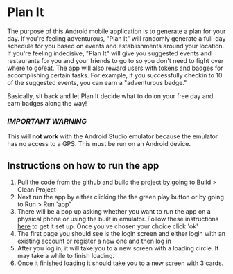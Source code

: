 # Plan It

The purpose of this Android mobile application is to generate a plan for your day. If you're
feeling adventurous, "Plan It" will randomly generate a full-day schedule for you
based on events and establishments around your location. If you're feeling indecisive,
"Plan It" will give you suggested events and restaurants for you and your friends to
go to so you don't need to fight over where to go/eat. The app will also reward
users with tokens and badges for accomplishing certain tasks. For example, if you
successfully checkin to 10 of the suggested events, you can earn a "adventurous
badge."

Basically, sit back and let Plan It decide what to do on your free day and earn badges along the way!

### ***IMPORTANT WARNING***
This will **not work** with the Android Studio emulator because the emulator has no access to a GPS. This must be run on an Android device.

## Instructions on how to run the app
1. Pull the code from the github and build the project by going to Build > Clean Project
2. Next run the app by either clicking the the green play button or by going to Run > Run 'app"
3. There will be a pop up asking whether you want to run the app on a physical phone or using the built in emulator. Follow these instructions [here](http://developer.android.com/training/basics/firstapp/running-app.html) to get it set up. Once you've chosen your choice click 'ok'
4. The first page you should see is the login screen and either login with an existing account or register a new one and then log in
5. After you log in, it will take you to a new screen with a loading circle. It may take a while to finish loading.
6. Once it finished loading it should take you to a new screen with 3 cards.
